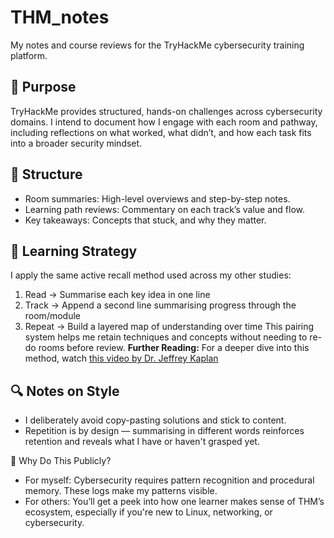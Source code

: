 # THM_notes
My notes and course reviews for the TryHackMe cybersecurity training platform.

## 📌 Purpose
TryHackMe provides structured, hands-on challenges across cybersecurity domains. I intend to document how I engage with each room and pathway, including reflections on what worked, what didn’t, and how each task fits into a broader security mindset.

## 📁 Structure
- Room summaries: High-level overviews and step-by-step notes.
- Learning path reviews: Commentary on each track’s value and flow.
- Key takeaways: Concepts that stuck, and why they matter.

## 🧠 Learning Strategy
I apply the same active recall method used across my other studies:
1. Read → Summarise each key idea in one line
2. Track → Append a second line summarising progress through the room/module
3. Repeat → Build a layered map of understanding over time
This pairing system helps me retain techniques and concepts without needing to re-do rooms before review.
**Further Reading:** For a deeper dive into this method, watch [this video by Dr. Jeffrey Kaplan](https://www.youtube.com/watch?v=uiNB-6SuqVA)

## 🔍 Notes on Style
- I deliberately avoid copy-pasting solutions and stick to content.
- Repetition is by design — summarising in different words reinforces retention and reveals what I have or haven't grasped yet.

🧵 Why Do This Publicly?
- For myself: Cybersecurity requires pattern recognition and procedural memory. These logs make my patterns visible.
- For others: You’ll get a peek into how one learner makes sense of THM’s ecosystem, especially if you're new to Linux, networking, or cybersecurity.
